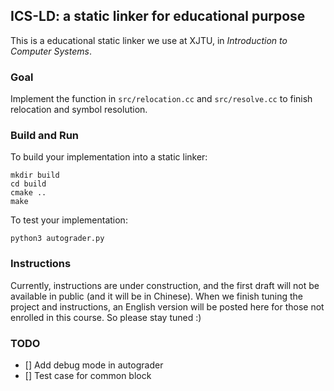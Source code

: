 ## ICS-LD: a static linker for educational purpose

This is a educational static linker we use at XJTU,
in *Introduction to Computer Systems*.

### Goal

Implement the function in `src/relocation.cc` and `src/resolve.cc` to
finish relocation and symbol resolution.

### Build and Run

To build your implementation into a static linker:

```
mkdir build
cd build
cmake ..
make
```

To test your implementation:

```
python3 autograder.py
```

### Instructions

Currently, instructions are under construction, and the first draft will not
be available in public (and it will be in Chinese).
When we finish tuning the project and instructions,
an English version will be posted here for those not enrolled in this course.
So please stay tuned :)

### TODO
- [] Add debug mode in autograder
- [] Test case for common block
